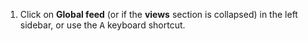 1. Click on <i class="zulip-icon zulip-icon-all-messages"></i> **Global feed**
   (or <i class="zulip-icon zulip-icon-all-messages"></i> if the **views**
   section is collapsed) in the left sidebar,
   or use the <kbd>A</kbd> keyboard shortcut.
